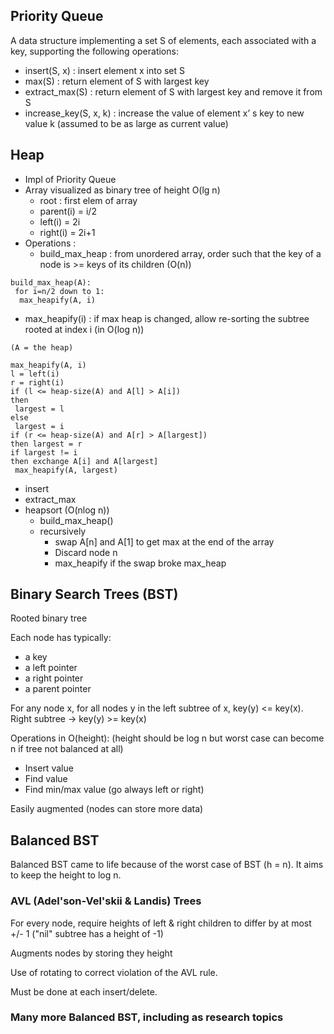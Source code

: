 ## Priority Queue

A data structure implementing a set S of elements, each associated with a key, supporting the following operations:
- insert(S, x) : insert element x into set S
- max(S) : return element of S with largest key
- extract_max(S) : return element of S with largest key and remove it from S
- increase_key(S, x, k) : increase the value of element x’ s key to new value k (assumed to be as large as current value)

## Heap

- Impl of Priority Queue
- Array visualized as binary tree of height O(lg n)
  - root : first elem of array
  - parent(i) = i/2
  - left(i) = 2i
  - right(i) = 2i+1
- Operations :
  - build_max_heap : from unordered array, order such that the key of a node is >= keys of its children (O(n))
```
build_max_heap(A):
 for i=n/2 down to 1:
  max_heapify(A, i)
```
  - max_heapify(i) : if max heap is changed, allow re-sorting the subtree rooted at index i (in O(log n))
```
(A = the heap)

max_heapify(A, i)
l = left(i)
r = right(i)
if (l <= heap-size(A) and A[l] > A[i])
then
 largest = l 
else
 largest = i
if (r <= heap-size(A) and A[r] > A[largest])
then largest = r
if largest != i
then exchange A[i] and A[largest]
 max_heapify(A, largest)
```
  - insert
  - extract_max
  - heapsort (O(nlog n))
    - build_max_heap()
    - recursively 
      - swap A[n] and A[1] to get max at the end of the array
      - Discard node n
      - max_heapify if the swap broke max_heap

## Binary Search Trees (BST)

Rooted binary tree 

Each node has typically:
- a key
- a left pointer
- a right pointer
- a parent pointer

For any node x, for all nodes y in the left subtree of x, key(y) <= key(x).
Right subtree -> key(y) >= key(x)


Operations in O(height):  (height should be log n but worst case can become n if tree not balanced at all)
- Insert value
- Find value
- Find min/max value (go always left or right)

Easily augmented (nodes can store more data)

## Balanced BST

Balanced BST came to life because of the worst case of BST (h = n). It aims to
keep the height to log n.

### AVL (Adel'son-Vel'skii & Landis) Trees

For every node, require heights of left & right children to differ by at most +/- 1 ("nil" subtree has a height of -1)

Augments nodes by storing they height

Use of rotating to correct violation of the AVL rule.

Must be done at each insert/delete.

### Many more Balanced BST, including as research topics






